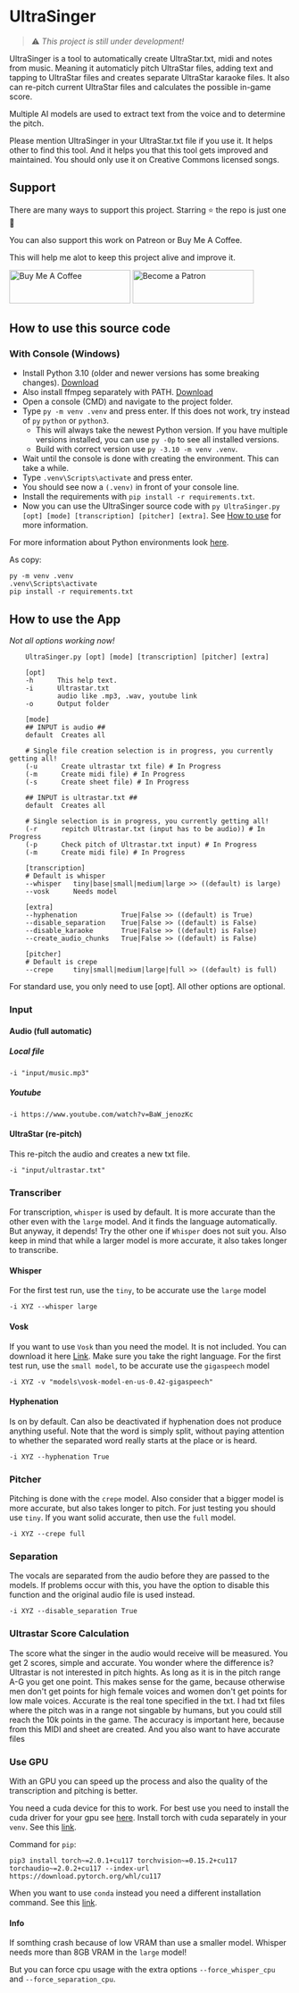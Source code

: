 # UltraSinger 

> ⚠️ _This project is still under development!_

UltraSinger is a tool to automatically create UltraStar.txt, midi and notes from music. 
Meaning it automaticly pitch UltraStar files, adding text and tapping to UltraStar files and creates separate UltraStar karaoke files.
It also can re-pitch current UltraStar files and calculates the possible in-game score.

Multiple AI models are used to extract text from the voice and to determine the pitch.

Please mention UltraSinger in your UltraStar.txt file if you use it. It helps other to find this tool.
And it helps you that this tool gets improved and maintained.
You should only use it on Creative Commons licensed songs.

## Support
There are many ways to support this project. Starring ⭐️ the repo is just one 🙏

You can also support this work on Patreon or Buy Me A Coffee.

This will help me alot to keep this project alive and improve it.

<a href="https://www.buymeacoffee.com/rakuri255" target="_blank"><img src="https://cdn.buymeacoffee.com/buttons/v2/default-yellow.png" alt="Buy Me A Coffee" style="height: 60px !important;width: 217px !important;" ></a>
<a href="https://patreon.com/Rakuri"><img src="https://raw.githubusercontent.com/rakuri255/UltraSinger/main/assets/patreon.png" alt="Become a Patron" style="height: 60px !important;width: 217px !important;"/> </a>

## How to use this source code

### With Console (Windows)

* Install Python 3.10 (older and newer versions has some breaking changes). [Download](https://www.python.org/downloads/)
* Also install ffmpeg separately with PATH. [Download](https://www.ffmpeg.org/download.html)
* Open a console (CMD) and navigate to the project folder.
* Type `py -m venv .venv` and press enter. If this does not work, try instead of `py` `python` or `python3`.
  * This will always take the newest Python version. If you have multiple versions installed, you can use `py -0p` to see all installed versions.
  * Build with correct version use `py -3.10 -m venv .venv`.
* Wait until the console is done with creating the environment. This can take a while.
* Type `.venv\Scripts\activate` and press enter.
* You should see now a `(.venv)` in front of your console line.
* Install the requirements with `pip install -r requirements.txt`.
* Now you can use the UltraSinger source code with `py UltraSinger.py [opt] [mode] [transcription] [pitcher] [extra]`. See [How to use](#how-to-use) for more information.

For more information about Python environments look [here](https://code.visualstudio.com/docs/python/environments#_global-virtual-or-conda-environments).

As copy:
    
```commandline
py -m venv .venv
.venv\Scripts\activate
pip install -r requirements.txt
```

## How to use the App

_Not all options working now!_
```commandline
    UltraSinger.py [opt] [mode] [transcription] [pitcher] [extra]
    
    [opt]
    -h      This help text.
    -i      Ultrastar.txt
            audio like .mp3, .wav, youtube link
    -o      Output folder
    
    [mode]
    ## INPUT is audio ##
    default  Creates all
    
    # Single file creation selection is in progress, you currently getting all!
    (-u      Create ultrastar txt file) # In Progress
    (-m      Create midi file) # In Progress
    (-s      Create sheet file) # In Progress
    
    ## INPUT is ultrastar.txt ##
    default  Creates all

    # Single selection is in progress, you currently getting all!
    (-r      repitch Ultrastar.txt (input has to be audio)) # In Progress
    (-p      Check pitch of Ultrastar.txt input) # In Progress
    (-m      Create midi file) # In Progress

    [transcription]
    # Default is whisper
    --whisper   tiny|base|small|medium|large >> ((default) is large)
    --vosk      Needs model
    
    [extra]
    --hyphenation           True|False >> ((default) is True)
    --disable_separation    True|False >> ((default) is False)
    --disable_karaoke       True|False >> ((default) is False)
    --create_audio_chunks   True|False >> ((default) is False)

    [pitcher]
    # Default is crepe
    --crepe     tiny|small|medium|large|full >> ((default) is full)
```

For standard use, you only need to use [opt]. All other options are optional.

### Input

#### Audio (full automatic)

##### Local file

```commandline
-i "input/music.mp3"
```

##### Youtube

```commandline
-i https://www.youtube.com/watch?v=BaW_jenozKc
```

#### UltraStar (re-pitch)

This re-pitch the audio and creates a new txt file.

```commandline
-i "input/ultrastar.txt"
```

### Transcriber

For transcription, `whisper` is used by default. It is more accurate than the other even with the `large` model.
And it finds the language automatically.
But anyway, it depends! Try the other one if `Whisper` does not suit you.
Also keep in mind that while a larger model is more accurate, it also takes longer to transcribe.

#### Whisper

For the first test run, use the `tiny`, to be accurate use the `large` model

```commandline
-i XYZ --whisper large
```

#### Vosk

If you want to use `Vosk` than you need the model. It is not included. You can download it here [Link](https://alphacephei.com/vosk/models).
Make sure you take the right language. 
For the first test run, use the `small model`, to be accurate use the `gigaspeech` model

```commandline
-i XYZ -v "models\vosk-model-en-us-0.42-gigaspeech"
```

#### Hyphenation

Is on by default. Can also be deactivated if hyphenation does not produce 
anything useful. Note that the word is simply split, 
without paying attention to whether the separated word really 
starts at the place or is heard.  

```commandline
-i XYZ --hyphenation True
```

### Pitcher

Pitching is done with the `crepe` model. 
Also consider that a bigger model is more accurate, but also takes longer to pitch.
For just testing you should use `tiny`.
If you want solid accurate, then use the `full` model.

```commandline
-i XYZ --crepe full
```

### Separation

The vocals are separated from the audio before they are passed to the models. If problems occur with this, 
you have the option to disable this function and the original audio file is used instead.

```commandline
-i XYZ --disable_separation True
```

### Ultrastar Score Calculation

The score what the singer in the audio would receive will be measured. 
You get 2 scores, simple and accurate. You wonder where the difference is? 
Ultrastar is not interested in pitch hights. As long as it is in the pitch range A-G you get one point. 
This makes sense for the game, because otherwise men don't get points for high female voices and women don't get points 
for low male voices. Accurate is the real tone specified in the txt. I had txt files where the pitch was in a range not 
singable by humans, but you could still reach the 10k points in the game. The accuracy is important here, because from
this MIDI and sheet are created. And you also want to have accurate files


### Use GPU

With an GPU you can speed up the process and also the quality of the transcription and pitching is better.

You need a cuda device for this to work.
For best use you need to install the cuda driver for your gpu see [here](https://developer.nvidia.com/cuda-downloads).
Install torch with cuda separately in your `venv`. See this [link](https://pytorch.org/get-started/locally/).

Command for `pip`:
```
pip3 install torch~=2.0.1+cu117 torchvision~=0.15.2+cu117 torchaudio~=2.0.2+cu117 --index-url https://download.pytorch.org/whl/cu117
```

When you want to use `conda` instead you need a different installation command. See this [link](https://pytorch.org/get-started/locally/).

#### Info

If somthing crash because of low VRAM than use a smaller model.
Whisper needs more than 8GB VRAM in the `large` model!

But you can force cpu usage with the extra options `--force_whisper_cpu` and `--force_separation_cpu`.
